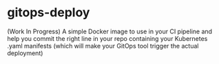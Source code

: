 # gitops-deploy
(Work In Progress) A simple Docker image to use in your CI pipeline and help you commit the right line in your repo containing your Kubernetes .yaml manifests (which will make your GitOps tool trigger the actual deployment)
